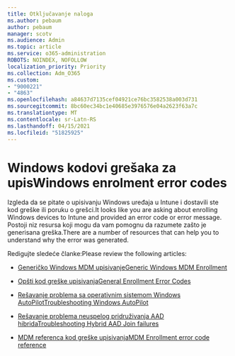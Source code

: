 ```yaml
---
title: Otključavanje naloga
ms.author: pebaum
author: pebaum
manager: scotv
ms.audience: Admin
ms.topic: article
ms.service: o365-administration
ROBOTS: NOINDEX, NOFOLLOW
localization_priority: Priority
ms.collection: Adm_O365
ms.custom:
- "9000221"
- "4863"
ms.openlocfilehash: a84637d7135cef04921ce76bc3582538a003d731
ms.sourcegitcommit: 8bc60ec34bc1e40685e3976576e04a2623f63a7c
ms.translationtype: MT
ms.contentlocale: sr-Latn-RS
ms.lasthandoff: 04/15/2021
ms.locfileid: "51825925"
---
```

# <a name="windows-enrolment-error-codes"></a><span data-ttu-id="03c28-102">Windows kodovi grešaka za upis</span><span class="sxs-lookup"><span data-stu-id="03c28-102">Windows enrolment error codes</span></span>

<span data-ttu-id="03c28-103">Izgleda da se pitate o upisivanju Windows uređaja u Intune i dostavili ste kod greške ili poruku o grešci.</span><span class="sxs-lookup"><span data-stu-id="03c28-103">It looks like you are asking about enrolling Windows devices to Intune and provided an error code or error message.</span></span> <span data-ttu-id="03c28-104">Postoji niz resursa koji mogu da vam pomognu da razumete zašto je generisana greška.</span><span class="sxs-lookup"><span data-stu-id="03c28-104">There are a number of resources that can help you to understand why the error was generated.</span></span>
 
<span data-ttu-id="03c28-105">Redigujte sledeće članke:</span><span class="sxs-lookup"><span data-stu-id="03c28-105">Please review the following articles:</span></span>

- [<span data-ttu-id="03c28-106">Generičko Windows MDM upisivanje</span><span class="sxs-lookup"><span data-stu-id="03c28-106">Generic Windows MDM Enrollment</span></span>](https://docs.microsoft.com/mem/intune/enrollment/troubleshoot-windows-enrollment-errors)

- [<span data-ttu-id="03c28-107">Opšti kod greške upisivanja</span><span class="sxs-lookup"><span data-stu-id="03c28-107">General Enrollment Error Codes</span></span>](https://docs.microsoft.com/mem/intune/enrollment/troubleshoot-device-enrollment-in-intune#general-enrollment-error-codes)

- [<span data-ttu-id="03c28-108">Rešavanje problema sa operativnim sistemom Windows AutoPilot</span><span class="sxs-lookup"><span data-stu-id="03c28-108">Troubleshooting Windows AutoPilot</span></span>](https://docs.microsoft.com/windows/deployment/windows-autopilot/troubleshooting)

- [<span data-ttu-id="03c28-109">Rešavanje problema neuspelog pridruživanja AAD hibrida</span><span class="sxs-lookup"><span data-stu-id="03c28-109">Troubleshooting Hybrid AAD Join failures</span></span>](https://docs.microsoft.com/azure/active-directory/devices/troubleshoot-hybrid-join-windows-current)

- [<span data-ttu-id="03c28-110">MDM referenca kod greške upisivanja</span><span class="sxs-lookup"><span data-stu-id="03c28-110">MDM Enrollment error code reference</span></span>](https://docs.microsoft.com/windows/win32/mdmreg/mdm-registration-constants)
